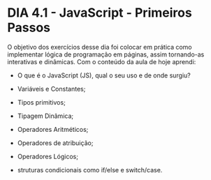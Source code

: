 # DIA 4.1 - JavaScript - Primeiros Passos

O objetivo dos exercícios desse dia foi colocar em prática como implementar lógica de programação em páginas, assim tornando-as interativas e dinâmicas. Com o conteúdo da aula de hoje aprendi:

* O que é o JavaScript (JS), qual  o seu uso e de onde surgiu?

* Variáveis e Constantes;

* Tipos primitivos;

* Tipagem Dinâmica;

* Operadores Aritméticos;

* Operadores de atribuição;

* Operadores Lógicos;

* struturas condicionais como if/else e switch/case.

